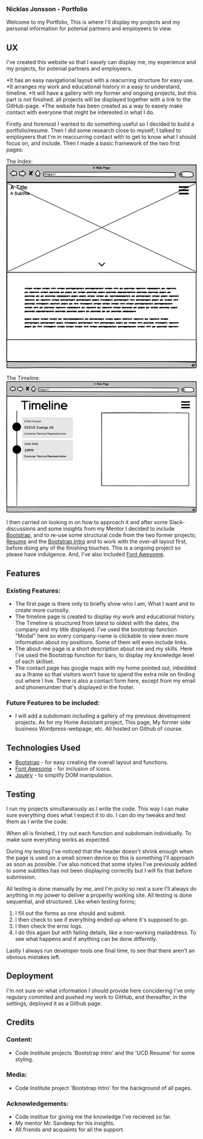 ### Nicklas Jonsson - Portfolio

Welcome to my Portfolio,
This is where I'll display my projects and my personal information for potenial partners and employeers to view.


## UX

I've created this website so that I easely can display me, my experience and my projects, for potenial partners and employeers.

*It has an easy navigational layout with a reacurring structure for easy use.
*It arranges my work and educational history in a easy to understand, timeline.
*It will have a gallery with my former and ongoing projects, but this part is not finished. all projects will be displayed together with a link to the GitHub-page.
*The website has been created as a way to easely make contact with everyone that might be interested in what I do.

Firstly and foremost I wanted to do something useful so I decided to build a portfolio/resume.
Then I did some research close to myself; I talked to employeers that I'm in reaccurring contact with to get to know what I should focus on, and include.
Then I made a basic framework of the two first pages:

The Index:
![Wireframe of the index-page](readme-images/index.png)

The Timeline:
![Wireframe of the timeline-page](readme-images/timeline.png)

I then carried on looking in on how to approach it and after some Slack-discussions and some insights from my Mentor I decided to include [Bootstrap](https://getbootstrap.com/),
and to re-use some structural code from the two former projects; [Resume](https://github.com/The-element/UCD-Resume) and the [Bootstrap Intro](https://github.com/The-element/bootstrap-intro) and to work with the over-all layout first, before doing any of the finishing touches.
This is a ongoing project so please have indulgence.
And, I've also included [Font Awesome](https://fontawesome.com/).


## Features

### Existing Features:
* The first page is there only to briefly show who I am, What I want and to create more curiosity.
* The timeline page is created to display my work and educational history. The Timeline is structured from latest to oldest with the dates, the company and my title displayed.
  I've used the bootstrap function "Modal" here so every company-name is clickable to view even more information about my positions. Some of them will even include links.
* The about-me page is a short description about me and my skills. Here I've used the Bootstrap function for bars, to display my knowledge level of each skillset.
* The contact page has google maps with my home pointed out, inbedded as a iframe so that visitors won't have to spend the extra mile on finding out where I live.
  There is also a contact form here, except from my email and phonenumber that's displayed in the footer.

### Future Features to be included:
* I will add a subdomain including a gallery of my previous development projects. As for my Home Assistant project, This page, My former side business Wordpress-webpage, etc. All hosted on Github of course.

## Technologies Used

* [Bootstrap](https://getbootstrap.com/) - for easy creating the overall layout and functions.
* [Font Awesome](https://fontawesome.com/) - for inclusion of icons.
* [Jquery](https://jquery.com/) - to simplify DOM manipulation.

## Testing

I run my projects simultaneously as I write the code. This way I can make sure everything does what I expect it to do.
I can do my tweaks and test them as I write the code.

When all is finished, I try out each function and subdomain individually. To make sure everything works as expected.

During my testing I've noticed that the header doesn't shrink enough when the page is used on a small screen device so this is something I'll approach as soon as possible.
I've also noticed that some styles I've previously added to some subtitles has not been displaying correctly but I will fix that before submission.

All testing is done manually by me, and I'm picky so rest a sure I'll always do anything in my power to deliver a properlly working site.
All testing is done sequential, and structured. Like when testing forms;

1. I fill out the forms as one should and submit.
2. I then check to see if everything ended up where it's supposed to go.
3. I then check the error logs.
4. I do this again but with failing details, like a non-working mailaddress. To see what happens and if anything can be done differntly.

Lastly I always run developer tools one final time, to see that there aren't an obvious mistakes left.

## Deployment

I'm not sure on what information I should provide here concidering I've only regulary commited and pushed my work to GitHub, and thereafter,
in the settings, deployed it as a Github page.

## Credits

### Content:

* Code Institute projects 'Bootstrap Intro' and the 'UCD Resume' for some styling.

### Media:

* Code Institute project 'Bootstrap Intro' for the background of all pages.

### Acknowledgements:

* Code institue for giving me the knowledge I've recieved so far.
* My mentor Mr. Sandeep for his insights.
* All friends and acquaints for all the support.